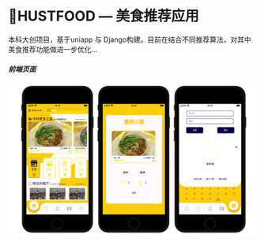 # :rice:HUSTFOOD — 美食推荐应用

本科大创项目，基于uniapp 与 Django构建。目前在结合不同推荐算法，对其中美食推荐功能做进一步优化...

##### 前端页面

<p align="center">
  <img src="./imgs/pages.png" style="zoom:100%;" />
</p>














































